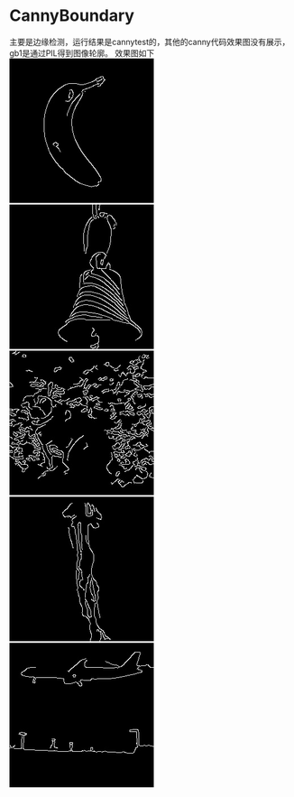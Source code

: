 # CannyBoundary
主要是边缘检测，运行结果是cannytest的，其他的canny代码效果图没有展示，gb1是通过PIL得到图像轮廓。
效果图如下<br/>
![](https://github.com/heixiaofeng/CannyBoundary/raw/master/balana.jpg)
![](https://github.com/heixiaofeng/CannyBoundary/raw/master/bell.jpg)
![](https://github.com/heixiaofeng/CannyBoundary/raw/master/cat.jpg)
![](https://github.com/heixiaofeng/CannyBoundary/raw/master/gellyfish.jpg)
![](https://github.com/heixiaofeng/CannyBoundary/raw/master/plane.jpg)
